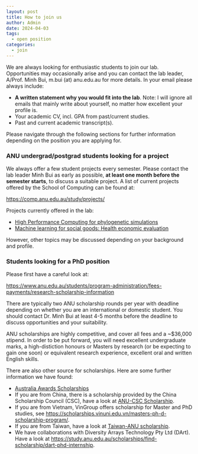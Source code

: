 ```yaml
---
layout: post
title: How to join us
author: Admin
date: 2024-04-03
tags:
  - open position
categories: 
  - join
---
```


We are always looking for enthusiastic students to join our lab.
Opportunities may occasionally arise and you can contact the lab
leader, A/Prof. Minh Bui, m.bui (at) anu.edu.au for more details. 
In your email please always include:

* __A written statement why you would fit into the lab__. Note: I will ignore
  all emails that mainly write about yourself, no matter how excellent your profile is.
* Your academic CV, incl. GPA from past/current studies.
* Past and current academic transcript(s).

Please navigate through the following sections for further information
depending on the position you are applying for.

### ANU undergrad/postgrad students looking for a project

We always offer a few student projects every semester. Please contact
the lab leader Minh Bui as early as possible, __at least one month before the semester starts__, 
to discuss a suitable project. A list of current projects offered by
the School of Computing can be found at:

<https://comp.anu.edu.au/study/projects/>

Projects currently offered in the lab:

* [High Performance Computing for phylogenetic simulations](https://comp.anu.edu.au/study/projects/high-performance-computing-for-phylogenetic-simulations/)
* [Machine learning for social goods: Health economic evaluation](https://comp.anu.edu.au/study/projects/machine-learning-for-social-goods-health-economic-evaluation/)

However, other topics may be discussed depending on your background and profile.

### Students looking for a PhD position

Please first have a careful look at:

<https://www.anu.edu.au/students/program-administration/fees-payments/research-scholarship-information>

There are typically two ANU scholarship rounds per year with deadline depending
on whether you are an international or domestic student.
You should contact Dr. Minh Bui at least 4-5 months before the deadline to discuss
opportunities and your suitability. 

ANU scholarships are highly competitive, and cover all fees
and a ~$36,000 stipend. In order to be put forward, you will need
excellent undergraduate marks, a high-distiction honours or Masters by
research (or be expecting to gain one soon) or
equivalent research experience, excellent oral and written English skills.

There are also other source for scholarships. Here are some further information
we have found:

* [Australia Awards Scholarships](https://www.dfat.gov.au/people-to-people/australia-awards/australia-awards-scholarships)
* If you are from China, there is a scholarship provided by the China Scholarship
  Council (CSC), have a look at [ANU-CSC Scholarship](https://study.anu.edu.au/scholarships/find-scholarship/anu-csc-scholarship).
* If you are from Vietnam, VinGroup offers scholarship for Master and PhD studies, see
  <https://scholarships.vinuni.edu.vn/masters-ph-d-scholarship-program/>.
* If you are from Taiwan, have a look at [Taiwan-ANU scholarship](https://study.anu.edu.au/scholarships/find-scholarship/taiwan-australian-national-university-scholarship).
* We have collaborations with Diversity Arrays Technology Pty Ltd (DArt). Have
  a look at <https://study.anu.edu.au/scholarships/find-scholarship/dart-phd-internship>.
